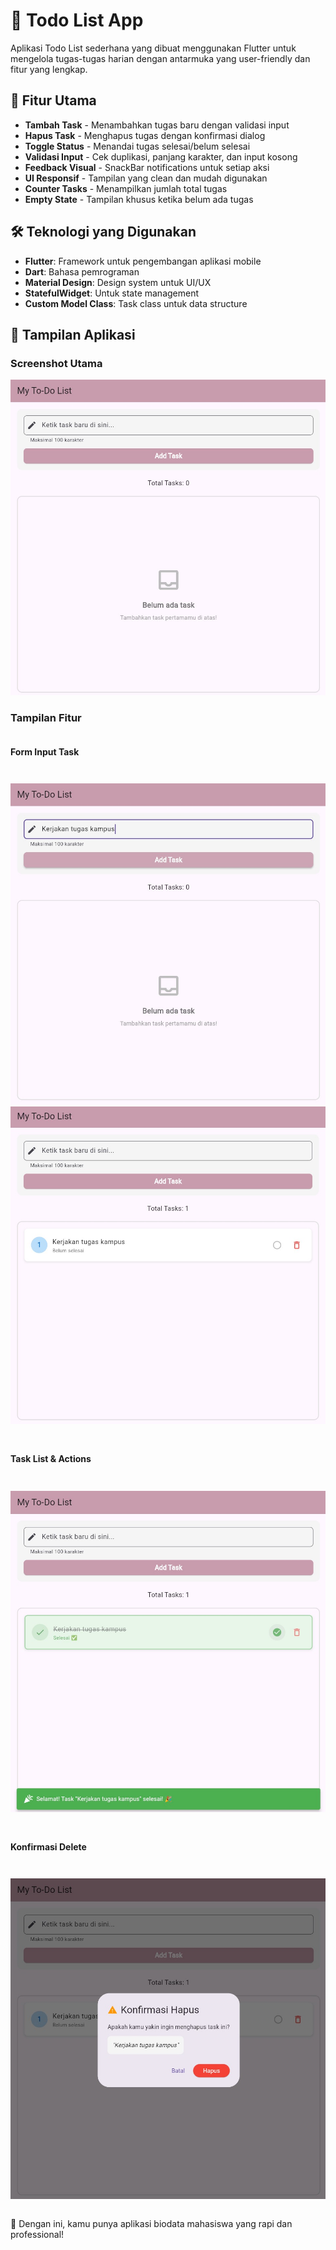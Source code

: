 # 📝 Todo List App

Aplikasi Todo List sederhana yang dibuat menggunakan Flutter untuk mengelola tugas-tugas harian dengan antarmuka yang user-friendly dan fitur yang lengkap.

## 🎯 Fitur Utama

- **Tambah Task** - Menambahkan tugas baru dengan validasi input
- **Hapus Task** - Menghapus tugas dengan konfirmasi dialog
- **Toggle Status** - Menandai tugas selesai/belum selesai
- **Validasi Input** - Cek duplikasi, panjang karakter, dan input kosong
- **Feedback Visual** - SnackBar notifications untuk setiap aksi
- **UI Responsif** - Tampilan yang clean dan mudah digunakan
- **Counter Tasks** - Menampilkan jumlah total tugas
- **Empty State** - Tampilan khusus ketika belum ada tugas

## 🛠️ Teknologi yang Digunakan

- **Flutter**: Framework untuk pengembangan aplikasi mobile
- **Dart**: Bahasa pemrograman
- **Material Design**: Design system untuk UI/UX
- **StatefulWidget**: Untuk state management
- **Custom Model Class**: Task class untuk data structure

## 📱 Tampilan Aplikasi

### Screenshot Utama
<!-- Ganti dengan screenshot aplikasi Anda -->
![Todo App Main](screenshots/todolist.jpg)

### Tampilan Fitur
<div style="display: flex; flex-wrap: wrap; gap: 10px;">

#### Form Input Task
![Add Task](screenshots/add_task_form.jpg)
![Add Task](screenshots/task_list.jpg)

#### Task List & Actions
![Task List](screenshots/task_list_actions.jpg)

#### Konfirmasi Delete
![Delete Confirmation](screenshots/delete_confirmation.jpg)

</div>

🎉 Dengan ini, kamu punya aplikasi biodata mahasiswa yang rapi dan professional!
